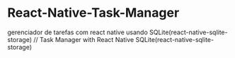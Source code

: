 # React-Native-Task-Manager
gerenciador de tarefas com react native usando SQLite(react-native-sqlite-storage) // Task Manager with React Native SQLite(react-native-sqlite-storage)
